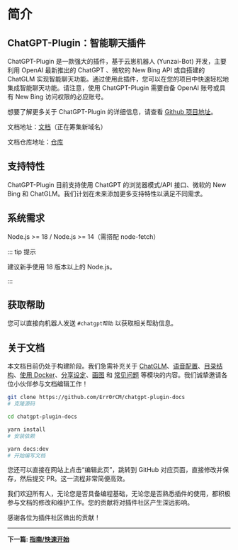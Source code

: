 # 简介

## ChatGPT-Plugin：智能聊天插件

ChatGPT-Plugin 是一款强大的插件，基于云崽机器人 (Yunzai-Bot) 开发，主要利用 OpenAI 最新推出的 ChatGPT 、微软的 New Bing API 或自搭建的 ChatGLM 实现智能聊天功能。通过使用此插件，您可以在您的项目中快速轻松地集成智能聊天功能。请注意，使用 ChatGPT-Plugin 需要自备 OpenAI 账号或具有 New Bing 访问权限的必应账号。

想要了解更多关于 ChatGPT-Plugin 的详细信息，请查看 [Github 项目地址](https://github.com/ikechan8370/chatgpt-plugin)。

文档地址：[文档](https://chatgpt-docs.err0r.top)（正在筹集新域名）

文档仓库地址：[仓库](https://github.com/Err0rCM/chatgpt-plugin-docs)

## 支持特性

ChatGPT-Plugin 目前支持使用 ChatGPT 的浏览器模式/API 接口、微软的 New Bing 和 ChatGLM。我们计划在未来添加更多支持特性以满足不同需求。

## 系统需求

Node.js >= 18 / Node.js >= 14（需搭配 node-fetch）

::: tip 提示

建议新手使用 18 版本以上的 Node.js。

:::

## 获取帮助

您可以直接向机器人发送 `#chatgpt帮助` 以获取相关帮助信息。

## 关于文档

本文档目前仍处于构建阶段。我们急需补充关于 [ChatGLM](/config/chatglm)、[语音配置](/config/tts)、[目录结构](/guide/file)、[使用 Docker](/guide/docker)、[分享设定](/set/share)、[画图](/draw) 和 [常见问题](/faq) 等模块的内容。我们诚挚邀请各位小伙伴参与文档编辑工作！

```sh
git clone https://github.com/Err0rCM/chatgpt-plugin-docs
# 克隆源码

cd chatgpt-plugin-docs

yarn install
# 安装依赖

yarn docs:dev
# 开始编写文档
```

您还可以直接在网站上点击“编辑此页”，跳转到 GitHub 对应页面，直接修改并保存，然后提交 PR。这一流程非常简便高效。

我们欢迎所有人，无论您是否具备编程基础，无论您是否熟悉插件的使用，都积极参与文档的修改和维护工作。您的贡献将对插件社区产生深远影响。

感谢各位为插件社区做出的贡献！

---

**下一篇: [指南/快速开始](/guide/quick_start)**
